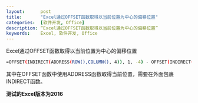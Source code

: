 ```yaml
---
layout:      post
title:       "Excel通过OFFSET函数取得以当前位置为中心的偏移位置"
categories:  [软件开发, Office]
description: “Excel通过OFFSET函数取得以当前位置为中心的偏移位置”
keywords:    Excel, 软件开发, Office
---
```


Excel通过OFFSET函数取得以当前位置为中心的偏移位置

``` bash
=OFFSET(INDIRECT(ADDRESS(ROW(),COLUMN(), 4)), 1, -4) - OFFSET(INDIRECT(ADDRESS(ROW(),COLUMN(), 4)), 0, -4)
```
其中在OFFSET函数中使用ADDRESS函数取得当前位置，需要在外面包裹INDIRECT函数。

**测试的Excel版本为2016**
